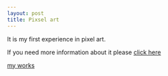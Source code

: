 ```yaml
---
layout: post
title: Pixsel art
---
```

It is my first experience in pixel art.

If you need more information about it please [click here](https://en.wikipedia.org/wiki/Pixel_art)


[my works](http://www.piskelapp.com/user/5427595105533952)
